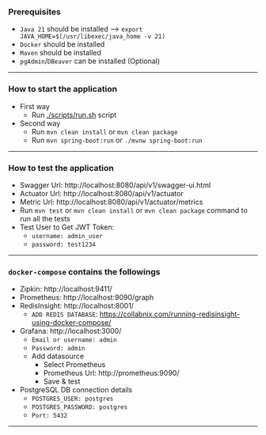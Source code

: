 ### Prerequisites

* `Java 21` should be installed --> `export JAVA_HOME=$(/usr/libexec/java_home -v 21)`
* `Docker` should be installed
* `Maven` should be installed
* `pgAdmin`/`DBeaver` can be installed (Optional)

-----

### How to start the application

* First way
    * Run [./scripts/run.sh](scripts%2Frun.sh) script
* Second way
    * Run `mvn clean install` or `mvn clean package`
    * Run `mvn spring-boot:run` or `./mvnw spring-boot:run`

-----

### How to test the application

* Swagger Url: http://localhost:8080/api/v1/swagger-ui.html
* Actuator Url: http://localhost:8080/api/v1/actuator
* Metric Url: http://localhost:8080/api/v1/actuator/metrics
* Run `mvn test` or `mvn clean install` or `mvn clean package` command to run all the tests
* Test User to Get JWT Token:
    * `username: admin_user`
    * `password: test1234`

-----

### `docker-compose` contains the followings

* Zipkin: http://localhost:9411/
* Prometheus: http://localhost:9090/graph
* RedisInsight: http://localhost:8001/
    * `ADD REDIS DATABASE`: https://collabnix.com/running-redisinsight-using-docker-compose/
* Grafana: http://localhost:3000/
    * `Email or username: admin`
    * `Password: admin`
    * Add datasource
        * Select Prometheus
        * Prometheus Url: http://prometheus:9090/
        * Save & test
* PostgreSQL DB connection details
    * `POSTGRES_USER: postgres`
    * `POSTGRES_PASSWORD: postgres`
    * `Port: 5432`

-----
